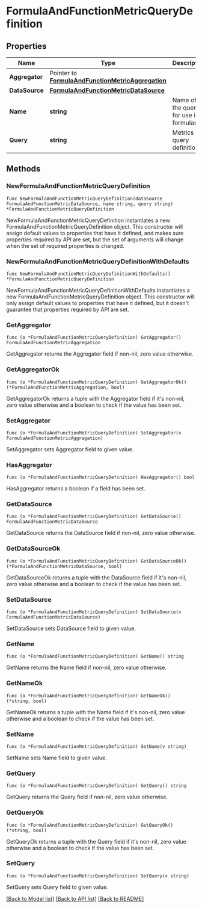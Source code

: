 # FormulaAndFunctionMetricQueryDefinition

## Properties

| Name           | Type                                                                                         | Description                            | Notes      |
| -------------- | -------------------------------------------------------------------------------------------- | -------------------------------------- | ---------- |
| **Aggregator** | Pointer to [**FormulaAndFunctionMetricAggregation**](FormulaAndFunctionMetricAggregation.md) |                                        | [optional] |
| **DataSource** | [**FormulaAndFunctionMetricDataSource**](FormulaAndFunctionMetricDataSource.md)              |                                        |
| **Name**       | **string**                                                                                   | Name of the query for use in formulas. |
| **Query**      | **string**                                                                                   | Metrics query definition.              |

## Methods

### NewFormulaAndFunctionMetricQueryDefinition

`func NewFormulaAndFunctionMetricQueryDefinition(dataSource FormulaAndFunctionMetricDataSource, name string, query string) *FormulaAndFunctionMetricQueryDefinition`

NewFormulaAndFunctionMetricQueryDefinition instantiates a new FormulaAndFunctionMetricQueryDefinition object.
This constructor will assign default values to properties that have it defined,
and makes sure properties required by API are set, but the set of arguments
will change when the set of required properties is changed.

### NewFormulaAndFunctionMetricQueryDefinitionWithDefaults

`func NewFormulaAndFunctionMetricQueryDefinitionWithDefaults() *FormulaAndFunctionMetricQueryDefinition`

NewFormulaAndFunctionMetricQueryDefinitionWithDefaults instantiates a new FormulaAndFunctionMetricQueryDefinition object.
This constructor will only assign default values to properties that have it defined,
but it doesn't guarantee that properties required by API are set.

### GetAggregator

`func (o *FormulaAndFunctionMetricQueryDefinition) GetAggregator() FormulaAndFunctionMetricAggregation`

GetAggregator returns the Aggregator field if non-nil, zero value otherwise.

### GetAggregatorOk

`func (o *FormulaAndFunctionMetricQueryDefinition) GetAggregatorOk() (*FormulaAndFunctionMetricAggregation, bool)`

GetAggregatorOk returns a tuple with the Aggregator field if it's non-nil, zero value otherwise
and a boolean to check if the value has been set.

### SetAggregator

`func (o *FormulaAndFunctionMetricQueryDefinition) SetAggregator(v FormulaAndFunctionMetricAggregation)`

SetAggregator sets Aggregator field to given value.

### HasAggregator

`func (o *FormulaAndFunctionMetricQueryDefinition) HasAggregator() bool`

HasAggregator returns a boolean if a field has been set.

### GetDataSource

`func (o *FormulaAndFunctionMetricQueryDefinition) GetDataSource() FormulaAndFunctionMetricDataSource`

GetDataSource returns the DataSource field if non-nil, zero value otherwise.

### GetDataSourceOk

`func (o *FormulaAndFunctionMetricQueryDefinition) GetDataSourceOk() (*FormulaAndFunctionMetricDataSource, bool)`

GetDataSourceOk returns a tuple with the DataSource field if it's non-nil, zero value otherwise
and a boolean to check if the value has been set.

### SetDataSource

`func (o *FormulaAndFunctionMetricQueryDefinition) SetDataSource(v FormulaAndFunctionMetricDataSource)`

SetDataSource sets DataSource field to given value.

### GetName

`func (o *FormulaAndFunctionMetricQueryDefinition) GetName() string`

GetName returns the Name field if non-nil, zero value otherwise.

### GetNameOk

`func (o *FormulaAndFunctionMetricQueryDefinition) GetNameOk() (*string, bool)`

GetNameOk returns a tuple with the Name field if it's non-nil, zero value otherwise
and a boolean to check if the value has been set.

### SetName

`func (o *FormulaAndFunctionMetricQueryDefinition) SetName(v string)`

SetName sets Name field to given value.

### GetQuery

`func (o *FormulaAndFunctionMetricQueryDefinition) GetQuery() string`

GetQuery returns the Query field if non-nil, zero value otherwise.

### GetQueryOk

`func (o *FormulaAndFunctionMetricQueryDefinition) GetQueryOk() (*string, bool)`

GetQueryOk returns a tuple with the Query field if it's non-nil, zero value otherwise
and a boolean to check if the value has been set.

### SetQuery

`func (o *FormulaAndFunctionMetricQueryDefinition) SetQuery(v string)`

SetQuery sets Query field to given value.

[[Back to Model list]](../README.md#documentation-for-models) [[Back to API list]](../README.md#documentation-for-api-endpoints) [[Back to README]](../README.md)
